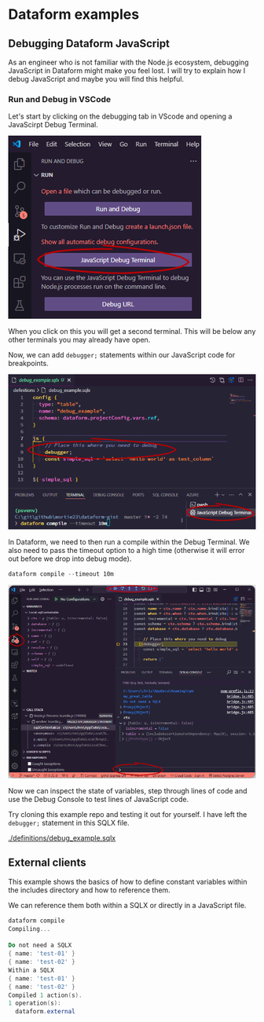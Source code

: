 # Dataform examples

## Debugging Dataform JavaScript

As an engineer who is not familiar with the Node.js ecosystem, debugging JavaScript in Dataform might make you feel lost.
I will try to explain how I debug JavaScript and maybe you will find this helpful.

### Run and Debug in VSCode

Let's start by clicking on the debugging tab in VScode and opening a JavaScirpt Debug Terminal.

![](./docs/img/dfdebug-vscode-debug-terminal.png)

When you click on this you will get a second terminal. This will be below any other terminals you may already have open.

Now, we can add `debugger;` statements within our JavaScript code for breakpoints.

![](./docs/img/dfdebug-vscode-debug-terminal-show.png)

In Dataform, we need to then run a compile within the Debug Terminal. We also need to pass the timeout option to a high time (otherwise it will error out before we drop into debug mode).

```ps1
dataform compile --timeout 10m
```

![](./docs/img/dfdebug-vscode-debugger.png)

Now we can inspect the state of variables, step through lines of code and use the Debug Console to test lines of JavaScript code.

Try cloning this example repo and testing it out for yourself. I have left the `debugger;` statement in this SQLX file.

[./definitions/debug_example.sqlx](./definitions/debug_example.sqlx)

## External clients

This example shows the basics of how to define constant variables within the includes directory and how to reference them.

We can reference them both within a SQLX or directly in a JavaScript file.

```ps1
dataform compile
Compiling...

Do not need a SQLX
{ name: 'test-01' }
{ name: 'test-02' }
Within a SQLX
{ name: 'test-01' }
{ name: 'test-02' }
Compiled 1 action(s).
1 operation(s):
  dataform.external
```
